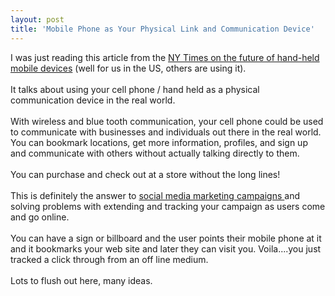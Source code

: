 ```yaml
---
layout: post
title: 'Mobile Phone as Your Physical Link and Communication Device'
---
```

I was just reading this article from the <a href="http://www.nytimes.com/2007/04/01/business/01code.html?ex=1333080000&amp;en=8bb1180541c7a895&amp;ei=5088&amp;partner=rssnyt&amp;emc=rss">NY Times on the future of hand-held mobile devices</a> (well for us in the US, others are using it). <br /><br />It talks about using your cell phone / hand held as a physical communication device in the real world.<br /><br />With wireless and blue tooth communication, your cell phone could be used to communicate with businesses and individuals out there in the real world.  You can bookmark locations, get more information, profiles, and sign up and communicate with others without actually talking directly to them.<br /><br />You can purchase and check out at a store without the long lines!<br /><br />This is definitely the answer to <a href="http://www.socialmediasquad.com">social media marketing campaigns </a>and solving problems with extending and tracking your campaign as users come and go online. <br /><br />You can have a sign or billboard and the user points their mobile phone at it and it bookmarks your web site and later they can visit you.   Voila....you just tracked a click through from an off line medium.<br /><br />Lots to flush out here, many ideas.